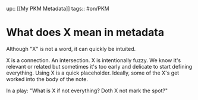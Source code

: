 up:: [[My PKM Metadata]]
tags:: #on/PKM 

# What does X mean in metadata
Although "X" is not a word, it can quickly be intuited. 

X is a connection. An intersection. X is intentionally fuzzy. We know it's relevant or related but sometimes it's too early and delicate to start defining everything. Using X is a quick placeholder. Ideally, some of the X's get worked into the body of the note.

In a play: "What is X if not everything? Doth X not mark the spot?"